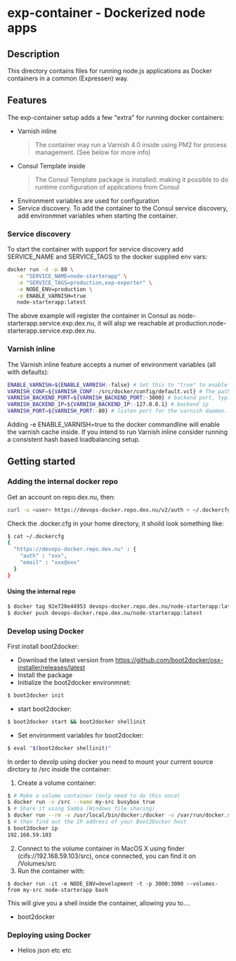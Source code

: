 # exp-container - Dockerized node apps #

## Description ##
This directory contains files for running node.js applications as Docker containers in a common (Expressen) way.

## Features ##
The exp-container setup adds a few "extra" for running docker containers:

- Varnish inline
  > The container may run a Varnish 4.0 inside using PM2 for process management. (See below for more info)
- Consul Template inside
  > The Consul Template package is installed. making it possible to do runtime configuration of applications from Consul
- Environment variables are used for configuration
- Service discovery. To add the container to the Consul service discovery, add environmnet variables when starting the container.

### Service discovery ###
To start the container with support for service discovery add SERVICE_NAME and SERVICE_TAGS to the docker supplied env vars:

 ```bash
docker run -d -p 80 \
    -e "SERVICE_NAME=node-starterapp" \
    -e "SERVICE_TAGS=production,exp-exporter" \
    -e NODE_ENV=production \
    -e ENABLE_VARNISH=true
    node-starterapp:latest
 ```

The above example will register the container in Consul as node-starterapp.service.exp.dex.nu, it will alsp we reachable at production.node-starterapp.service.exp.dex.nu.

### Varnish inline ###
The Varnish inline feature accepts a numer of environment variables (all with defaults):

```bash
ENABLE_VARNISH=${ENABLE_VARNISH:-false} # Set this to "true" to enable varnish inside the container
VARNISH_CONF=${VARNISH_CONF:-/src/docker/config/default.vcl} # The path inside the container to the vcl file
VARNISH_BACKEND_PORT=${VARNISH_BACKEND_PORT:-3000} # backend port, typically the port that the nodejs app listens on
VARNISH_BACKEND_IP=${VARNISH_BACKEND_IP:-127.0.0.1} # backend ip
VARNISH_PORT=${VARNISH_PORT:-80} # listen port for the varnish daemon.
```

Adding  -e ENABLE_VARNISH=true to the docker commandline will enable the varnish cache inside. If you intend to run Varnish inline consider running a consistent hash based loadbalancing setup.

## Getting started ##

### Adding the internal docker repo ###
Get an account on repo.dex.nu, then:

```bash
curl -u <user> https://devops-docker.repo.dex.nu/v2/auth > ~/.dockercfg
```

Check the .docker.cfg in your home directory, it shoild look something like:
```bash
$ cat ~/.dockercfg
{
  "https://devops-docker.repo.dex.nu" : {
    "auth" : "xxx",
    "email" : "xxx@xxx"
  }
}
```

#### Using the internal repo ####
```bash
$ docker tag 92e720e44953 devops-docker.repo.dex.nu/node-starterapp:latest
$ docker push devops-docker.repo.dex.nu/node-starterapp:latest
```

### Develop using Docker ###

First install boot2docker:
- Download the latest version from https://github.com/boot2docker/osx-installer/releases/latest
- Install the package
- Initialize the boot2docker environmnet:
```bash
$ boot2docker init
```
- start boot2docker:
```bash
$ boot2docker start && boot2docker shellinit
```

- Set environment variables for boot2docker:
```bash
$ eval "$(boot2docker shellinit)"
```

In order to devolp using docker you need to mount your current source dirctory to /src inside the container:
1. Create a volume container:
```bash
$ # Make a volume container (only need to do this once)
$ docker run -v /src --name my-src busybox true
$ # Share it using Samba (Windows file sharing)
$ docker run --rm -v /usr/local/bin/docker:/docker -v /var/run/docker.sock:/docker.sock svendowideit/samba my-src
$ # then find out the IP address of your Boot2Docker host
$ boot2docker ip
192.168.59.103
```
2. Connect to the volume container in MacOS X using finder (cifs://192.168.59.103/src), once connected, you can find it on /Volumes/src
3. Run the container with:
```
$ docker run -it -e NODE_ENV=development -t -p 3000:3000 --volumes-from my-src node-starterapp bash
```
This will give you a shell inside the container, allowing you to....

* boot2docker

### Deploying using Docker ###
* Helios json etc etc



